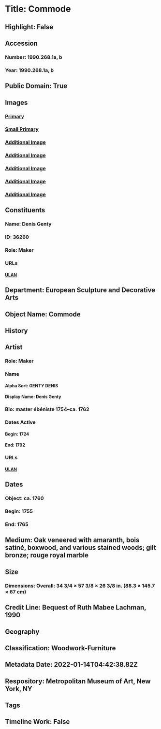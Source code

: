 # Title: Commode
## Highlight: False
## Accession
### Number: 1990.268.1a, b
### Year: 1990.268.1a, b
## Public Domain: True
## Images
### [Primary](https://images.metmuseum.org/CRDImages/es/original/DP108712.jpg)
### [Small Primary](https://images.metmuseum.org/CRDImages/es/web-large/DP108712.jpg)
### [Additional Image](https://images.metmuseum.org/CRDImages/es/original/DP108713.jpg)
### [Additional Image](https://images.metmuseum.org/CRDImages/es/original/DP108714.jpg)
### [Additional Image](https://images.metmuseum.org/CRDImages/es/original/DP108715.jpg)
### [Additional Image](https://images.metmuseum.org/CRDImages/es/original/DP108716.jpg)
### [Additional Image](https://images.metmuseum.org/CRDImages/es/original/251903.jpg)
## Constituents
### Name: Denis Genty
### ID: 36260
### Role: Maker
### URLs
#### [ULAN](http://vocab.getty.edu/page/ulan/500083768)
## Department: European Sculpture and Decorative Arts
## Object Name: Commode
## History
## Artist
### Role: Maker
### Name
#### Alpha Sort: GENTY DENIS
#### Display Name: Denis Genty
### Bio: master ébéniste 1754–ca. 1762
### Dates Active
#### Begin: 1724
#### End: 1792
### URLs
#### [ULAN](http://vocab.getty.edu/page/ulan/500083768)
## Dates
### Object: ca. 1760
### Begin: 1755
### End: 1765
## Medium: Oak veneered with amaranth, bois satiné, boxwood, and various stained woods; gilt bronze; rouge royal marble
## Size
### Dimensions: Overall: 34 3/4 × 57 3/8 × 26 3/8 in. (88.3 × 145.7 × 67 cm)
## Credit Line: Bequest of Ruth Mabee Lachman, 1990
## Geography
## Classification: Woodwork-Furniture
## Metadata Date: 2022-01-14T04:42:38.82Z
## Respository: Metropolitan Museum of Art, New York, NY
## Tags
## Timeline Work: False